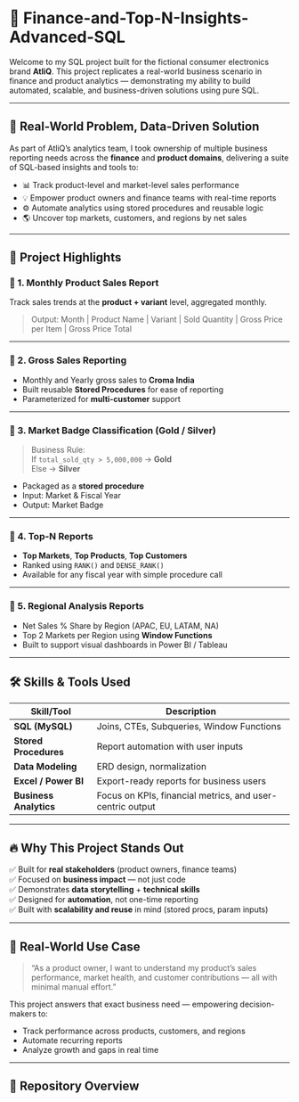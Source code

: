 # 🚀 Finance-and-Top-N-Insights-Advanced-SQL

Welcome to my SQL project built for the fictional consumer electronics brand **AtliQ**. This project replicates a real-world business scenario in finance and product analytics — demonstrating my ability to build automated, scalable, and business-driven solutions using pure SQL.

---

## 🧩 Real-World Problem, Data-Driven Solution

As part of AtliQ’s analytics team, I took ownership of multiple business reporting needs across the **finance** and **product domains**, delivering a suite of SQL-based insights and tools to:

- 📊 Track product-level and market-level sales performance
- 💡 Empower product owners and finance teams with real-time reports
- ⚙️ Automate analytics using stored procedures and reusable logic
- 🌎 Uncover top markets, customers, and regions by net sales

---

## 📌 Project Highlights

### 🔹 1. Monthly Product Sales Report
Track sales trends at the **product + variant** level, aggregated monthly.
> Output: Month | Product Name | Variant | Sold Quantity | Gross Price per Item | Gross Price Total

---

### 🔹 2. Gross Sales Reporting
- Monthly and Yearly gross sales to **Croma India**
- Built reusable **Stored Procedures** for ease of reporting
- Parameterized for **multi-customer** support

---

### 🔹 3. Market Badge Classification (Gold / Silver)
> Business Rule:  
If `total_sold_qty > 5,000,000` → **Gold**  
Else → **Silver**

- Packaged as a **stored procedure**
- Input: Market & Fiscal Year
- Output: Market Badge

---

### 🔹 4. Top-N Reports
- **Top Markets**, **Top Products**, **Top Customers**
- Ranked using `RANK()` and `DENSE_RANK()`
- Available for any fiscal year with simple procedure call

---

### 🔹 5. Regional Analysis Reports
- Net Sales % Share by Region (APAC, EU, LATAM, NA)
- Top 2 Markets per Region using **Window Functions**
- Built to support visual dashboards in Power BI / Tableau

---

## 🛠️ Skills & Tools Used

| Skill/Tool             | Description |
|------------------------|-------------|
| **SQL (MySQL)**        | Joins, CTEs, Subqueries, Window Functions |
| **Stored Procedures**  | Report automation with user inputs |
| **Data Modeling**      | ERD design, normalization |
| **Excel / Power BI**   | Export-ready reports for business users |
| **Business Analytics** | Focus on KPIs, financial metrics, and user-centric output |

---

## 🔥 Why This Project Stands Out

✅ Built for **real stakeholders** (product owners, finance teams)  
✅ Focused on **business impact** — not just code  
✅ Demonstrates **data storytelling** + **technical skills**  
✅ Designed for **automation**, not one-time reporting  
✅ Built with **scalability and reuse** in mind (stored procs, param inputs)

---

## 💼 Real-World Use Case

> “As a product owner, I want to understand my product’s sales performance, market health, and customer contributions — all with minimal manual effort.”

This project answers that exact business need — empowering decision-makers to:
- Track performance across products, customers, and regions
- Automate recurring reports
- Analyze growth and gaps in real time

---

## 📂 Repository Overview

